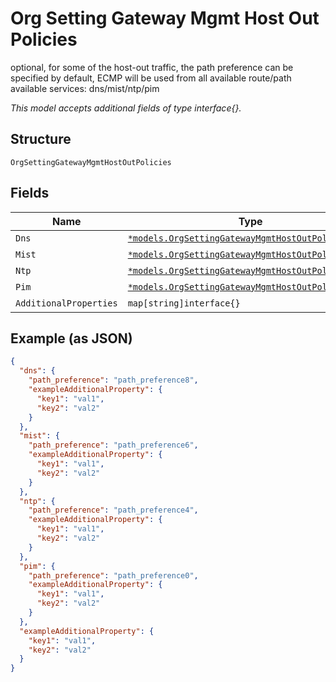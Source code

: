 
# Org Setting Gateway Mgmt Host Out Policies

optional, for some of the host-out traffic, the path preference can be specified by default, ECMP will be used from all available route/path available services: dns/mist/ntp/pim

*This model accepts additional fields of type interface{}.*

## Structure

`OrgSettingGatewayMgmtHostOutPolicies`

## Fields

| Name | Type | Tags | Description |
|  --- | --- | --- | --- |
| `Dns` | [`*models.OrgSettingGatewayMgmtHostOutPoliciesDns`](../../doc/models/org-setting-gateway-mgmt-host-out-policies-dns.md) | Optional | - |
| `Mist` | [`*models.OrgSettingGatewayMgmtHostOutPoliciesMist`](../../doc/models/org-setting-gateway-mgmt-host-out-policies-mist.md) | Optional | - |
| `Ntp` | [`*models.OrgSettingGatewayMgmtHostOutPoliciesNtp`](../../doc/models/org-setting-gateway-mgmt-host-out-policies-ntp.md) | Optional | - |
| `Pim` | [`*models.OrgSettingGatewayMgmtHostOutPoliciesNtp`](../../doc/models/org-setting-gateway-mgmt-host-out-policies-ntp.md) | Optional | - |
| `AdditionalProperties` | `map[string]interface{}` | Optional | - |

## Example (as JSON)

```json
{
  "dns": {
    "path_preference": "path_preference8",
    "exampleAdditionalProperty": {
      "key1": "val1",
      "key2": "val2"
    }
  },
  "mist": {
    "path_preference": "path_preference6",
    "exampleAdditionalProperty": {
      "key1": "val1",
      "key2": "val2"
    }
  },
  "ntp": {
    "path_preference": "path_preference4",
    "exampleAdditionalProperty": {
      "key1": "val1",
      "key2": "val2"
    }
  },
  "pim": {
    "path_preference": "path_preference0",
    "exampleAdditionalProperty": {
      "key1": "val1",
      "key2": "val2"
    }
  },
  "exampleAdditionalProperty": {
    "key1": "val1",
    "key2": "val2"
  }
}
```


